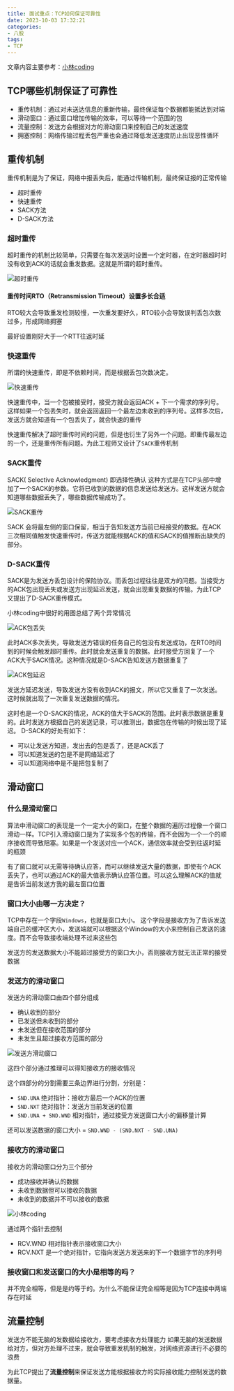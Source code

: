 ```yaml
---
title: 面试重点：TCP如何保证可靠性
date: 2023-10-03 17:32:21
categories:
- 八股
tags:
- TCP
---
```


文章内容主要参考：[小林coding](https://xiaolincoding.com/network/3_tcp/tcp_feature.html#%E8%B6%85%E6%97%B6%E9%87%8D%E4%BC%A0)

## TCP哪些机制保证了可靠性

- 重传机制：通过对未送达信息的重新传输，最终保证每个数据都能抵达到对端
- 滑动窗口：通过窗口增加传输的效率，可以等待一个范围的包
- 流量控制：发送方会根据对方的滑动窗口来控制自己的发送速度
- 拥塞控制：网络传输过程丢包严重也会通过降低发送速度防止出现恶性循环

## 重传机制

重传机制是为了保证，网络中报丢失后，能通过传输机制，最终保证报的正常传输

- 超时重传
- 快速重传
- SACK方法
- D-SACK方法

### 超时重传

超时重传的机制比较简单，只需要在每次发送时设置一个定时器，在定时器超时时没有收到ACK的话就会重发数据。这就是所谓的超时重传。

![超时重传](https://cdn.xiaolincoding.com/gh/xiaolincoder/ImageHost2/%E8%AE%A1%E7%AE%97%E6%9C%BA%E7%BD%91%E7%BB%9C/TCP-%E5%8F%AF%E9%9D%A0%E7%89%B9%E6%80%A7/5.jpg?image_process=watermark,text_5YWs5LyX5Y-377ya5bCP5p6XY29kaW5n,type_ZnpsdHpoaw,x_10,y_10,g_se,size_20,color_0000CD,t_70,fill_0)

#### 重传时间RTO（Retransmission Timeout）设置多长合适

RTO较大会导致重发检测较慢，一次重发要好久，RTO较小会导致误判丢包次数过多，形成网络拥塞

最好设置刚好大于一个RTT往返时延

### 快速重传

所谓的快速重传，即是不依赖时间，而是根据丢包次数决定。

![快速重传](https://cdn.xiaolincoding.com/gh/xiaolincoder/ImageHost2/%E8%AE%A1%E7%AE%97%E6%9C%BA%E7%BD%91%E7%BB%9C/TCP-%E5%8F%AF%E9%9D%A0%E7%89%B9%E6%80%A7/10.jpg?image_process=watermark,text_5YWs5LyX5Y-377ya5bCP5p6XY29kaW5n,type_ZnpsdHpoaw,x_10,y_10,g_se,size_20,color_0000CD,t_70,fill_0)

快速重传中，当一个包被接受时，接受方就会返回ACK + 下一个需求的序列号。这样如果一个包丢失时，就会返回返回一个最左边未收到的序列号。这样多次后，发送方就会知道有一个包丢失了，就会快速的重传

快速重传解决了超时重传时间的问题，但是也衍生了另外一个问题。即重传最左边的一个，还是重传所有问题。为此工程师又设计了`SACK`重传机制

### SACK重传

SACK( Selective Acknowledgment) 即选择性确认
这种方式是在TCP头部中增加了一个SACK的参数。它将已收到的数据的信息发送给发送方。这样发送方就会知道哪些数据丢失了，哪些数据传输成功了。

![SACK重传](https://cdn.xiaolincoding.com/gh/xiaolincoder/ImageHost2/%E8%AE%A1%E7%AE%97%E6%9C%BA%E7%BD%91%E7%BB%9C/TCP-%E5%8F%AF%E9%9D%A0%E7%89%B9%E6%80%A7/11.jpg?image_process=watermark,text_5YWs5LyX5Y-377ya5bCP5p6XY29kaW5n,type_ZnpsdHpoaw,x_10,y_10,g_se,size_20,color_0000CD,t_70,fill_0)

SACK 会将最左侧的窗口保留，相当于告知发送方当前已经接受的数据。在ACK三次相同值触发快速重传时，传送方就能根据ACK的值和SACK的值推断出缺失的部分。

### D-SACK重传

SACK是为发送方丢包设计的保险协议。而丢包过程往往是双方的问题。当接受方的ACK包出现丢失或发送方出现延迟发送，就会出现重复数据的传输。为此TCP又提出了D-SACK重传模式。

小林coding中很好的用图总结了两个异常情况

![ACK包丢失](https://cdn.xiaolincoding.com/gh/xiaolincoder/ImageHost2/%E8%AE%A1%E7%AE%97%E6%9C%BA%E7%BD%91%E7%BB%9C/TCP-%E5%8F%AF%E9%9D%A0%E7%89%B9%E6%80%A7/12.jpg?image_process=watermark,text_5YWs5LyX5Y-377ya5bCP5p6XY29kaW5n,type_ZnpsdHpoaw,x_10,y_10,g_se,size_20,color_0000CD,t_70,fill_0)

此时ACK多次丢失，导致发送方错误的任务自己的包没有发送成功，在RTO时间到的时候会触发超时重传。此时就会发送重复的数据。此时接受方回复了一个ACK大于SACK情况。这种情况就是D-SACK告知发送方数据重复了

![ACK包延迟](https://cdn.xiaolincoding.com/gh/xiaolincoder/ImageHost2/%E8%AE%A1%E7%AE%97%E6%9C%BA%E7%BD%91%E7%BB%9C/TCP-%E5%8F%AF%E9%9D%A0%E7%89%B9%E6%80%A7/13.jpg?image_process=watermark,text_5YWs5LyX5Y-377ya5bCP5p6XY29kaW5n,type_ZnpsdHpoaw,x_10,y_10,g_se,size_20,color_0000CD,t_70,fill_0)

发送方延迟发送，导致发送方没有收到ACK的报文，所以它又重复了一次发送。这时候就出现了一次重复发送数据的情况。

这时也是一个D-SACK的情况，ACK的值大于SACK的范围。此时表示数据是重复的。此时发送方根据自己的发送记录，可以推测出，数据包在传输的时候出现了延迟。
D-SACK的好处有如下：

- 可以让发送方知道，发出去的包是丢了，还是ACK丢了
- 可以知道发送的包是不是网络延迟了
- 可以知道网络中是不是把包复制了

## 滑动窗口

### 什么是滑动窗口

算法中滑动窗口的表现是一个一定大小的窗口，在整个数据的遍历过程像一个窗口滑动一样。TCP引入滑动窗口是为了实现多个包的传输，而不会因为一个一个的顺序接收而导致阻塞。如果是一个发送对应一个ACK，通信效率就会受到往返时延的瓶颈

有了窗口就可以无需等待确认应答，而可以继续发送大量的数据，即使有个ACK丢失了，也可以通过ACK的最大值表示确认应答位置。可以这么理解ACK的值就是告诉当前发送方我的最左窗口位置

### 窗口大小由哪一方决定？

TCP中存在一个字段`Windows`，也就是窗口大小。
这个字段是接收方为了告诉发送端自己的缓冲区大小，发送端就可以根据这个Window的大小来控制自己发送的速度。而不会导致接收端处理不过来这些包

发送方的发送数据大小不能超过接受方的窗口大小，否则接收方就无法正常的接受数据

### 发送方的滑动窗口

发送方的滑动窗口由四个部分组成

- 确认收到的部分
- 已发送但未收到的部分
- 未发送但在接收范围的部分
- 未发生且超过接收方范围的部分

![发送方滑动窗口](https://cdn.xiaolincoding.com/gh/xiaolincoder/ImageHost2/%E8%AE%A1%E7%AE%97%E6%9C%BA%E7%BD%91%E7%BB%9C/TCP-%E5%8F%AF%E9%9D%A0%E7%89%B9%E6%80%A7/19.jpg?image_process=watermark,text_5YWs5LyX5Y-377ya5bCP5p6XY29kaW5n,type_ZnpsdHpoaw,x_10,y_10,g_se,size_20,color_0000CD,t_70,fill_0)

这四个部分通过推理可以得知接收方的接收情况

这个四部分的分割需要三条边界进行分割，分别是：

- `SND.UNA` 绝对指针：接收方最后一个ACK的位置
- `SND.NXT` 绝对指针：发送方当前发送的位置
- `SND.UNA + SND.WND` 相对指针，通过接受方发送窗口大小的偏移量计算

还可以发送数据的窗口大小 = `SND.WND - (SND.NXT - SND.UNA)`

### 接收方的滑动窗口

接收方的滑动窗口分为三个部分

- 成功接收并确认的数据
- 未收到数据但可以接收的数据
- 未收到的数据并不可以接收的数据

![小林coding](https://cdn.xiaolincoding.com/gh/xiaolincoder/ImageHost2/%E8%AE%A1%E7%AE%97%E6%9C%BA%E7%BD%91%E7%BB%9C/TCP-%E5%8F%AF%E9%9D%A0%E7%89%B9%E6%80%A7/20.jpg)

通过两个指针去控制

- RCV.WND 相对指针表示接收窗口大小
- RCV.NXT 是一个绝对指针，它指向发送方发送来的下一个数据字节的序列号

### 接收窗口和发送窗口的大小是相等的吗？

并不完全相等，但是是约等于的。为什么不能保证完全相等是因为TCP连接中两端存在时延

## 流量控制

发送方不能无脑的发数据给接收方，要考虑接收方处理能力
如果无脑的发送数据给对方，但对方处理不过来，就会导致重发机制的触发，对网络资源进行不必要的浪费

为此TCP提出了**流量控制**来保证发送方能根据接收方的实际接收能力控制发送的数据量。



